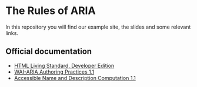# The Rules of ARIA

In this repository you will find our example site, the slides 
and some relevant links. 

## Official documentation

* [HTML Living Standard, Developer Edition](https://developer.whatwg.org)
* [WAI-ARIA Authoring Practices 1.1](https://www.w3.org/TR/wai-aria-practices-1.1/)
* [Accessible Name and Description Computation 1.1](https://www.w3.org/TR/accname-1.1/)